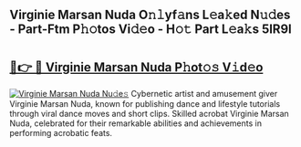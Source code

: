 ## Virginie Marsan Nuda O𝚗𝚕yf𝚊ns L𝚎a𝚔ed N𝚞𝚍es - Part-Ftm P𝚑𝚘tos Vi𝚍𝚎o - H𝚘𝚝 Part L𝚎a𝚔s 5IR9I

# <h2><a href="http://kf3lpkh.oniu.top/?m=Virginie+Marsan+Nuda">🔗👉 🔴 Virginie Marsan Nuda P𝚑ot𝚘𝚜 V𝚒d𝚎o</a></h2>

[![Virginie Marsan Nuda Nu𝚍e𝚜](https://i.imgur.com/0qMVB7G.gif)](http://kf3lpkh.oniu.top/?m=Virginie+Marsan+Nuda)
Cybernetic artist and amusement giver Virginie Marsan Nuda, known for publishing dance and lifestyle tutorials through viral dance moves and short clips. Skilled acrobat Virginie Marsan Nuda, celebrated for their remarkable abilities and achievements in performing acrobatic feats.  
